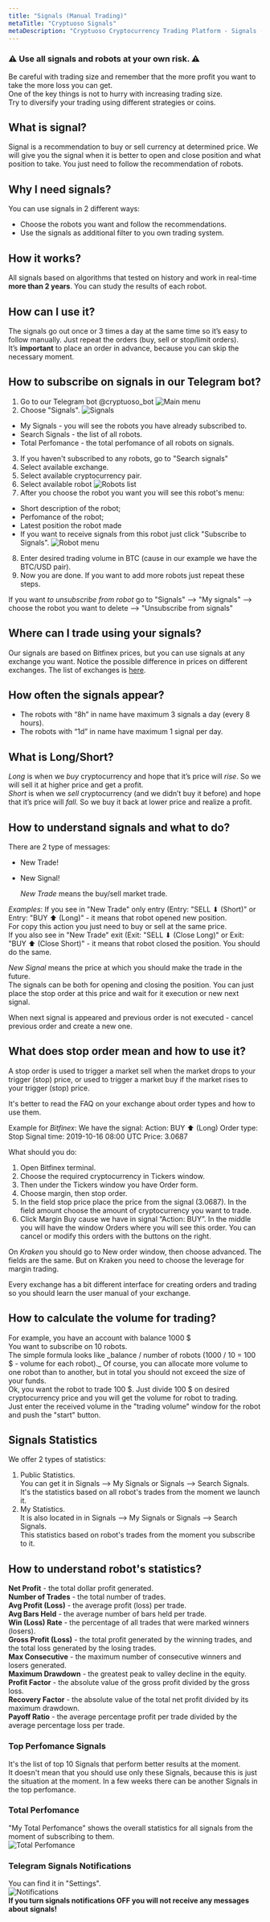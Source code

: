 ```yaml
---
title: "Signals (Manual Trading)"
metaTitle: "Cryptuoso Signals"
metaDescription: "Cryptuoso Cryptocurrency Trading Platform - Signals (Manual Trading)"
---
```


### ⚠️ Use all signals and robots at your own risk. ⚠️

Be careful with trading size and remember that the more profit you want to take the more loss you can get.  
One of the key things is not to hurry with increasing trading size.  
Try to diversify your trading using different strategies or coins.

## What is signal?

Signal is a recommendation to buy or sell currency at determined price.
We will give you the signal when it is better to open and close position and what position to take. You just need to follow the recommendation of robots.

## Why I need signals?

You can use signals in 2 different ways:

- Choose the robots you want and follow the recommendations.
- Use the signals as additional filter to you own trading system.

## How it works?

All signals based on algorithms that tested on history and work in real-time **more than 2 years**. You can study the results of each robot.

## How can I use it?

The signals go out once or 3 times a day at the same time so it’s easy to follow manually. Just repeat the orders (buy, sell or stop/limit orders).  
It’s **important** to place an order in advance, because you can skip the necessary moment.

## How to subscribe on signals in our Telegram bot?

1. Go to our Telegram bot @cryptuoso_bot
   ![Main menu](https://support.cryptuoso.com/main_menu.png)
2. Choose "Signals".
   ![Signals](https://support.cryptuoso.com/search_signals2.png)

- My Signals - you will see the robots you have already subscribed to.
- Search Signals - the list of all robots.
- Total Perfomance - the total perfomance of all robots on signals.

3. If you haven't subscribed to any robots, go to "Search signals"
4. Select available exchange.
5. Select available cryptocurrency pair.
6. Select available robot
   ![Robots list](https://support.cryptuoso.com/robots_list.png)
7. After you choose the robot you want you will see this robot's menu:

- Short description of the robot;
- Perfomance of the robot;
- Latest position the robot made
- If you want to receive signals from this robot just click "Subscribe to Signals".
  ![Robot menu](https://support.cryptuoso.com/robot_menu.png)

8. Enter desired trading volume in BTC (cause in our example we have the BTC/USD pair).
9. Now you are done. If you want to add more robots just repeat these steps.

If you want _to unsubscribe from robot_ go to "Signals" --> "My signals" --> choose the robot you want to delete --> "Unsubscribe from signals"

## Where can I trade using your signals?

Our signals are based on Bitfinex prices, but you can use signals at any exchange you want. Notice the possible difference in prices on different exchanges. The list of exchanges is [here](https://coinmarketcap.com/rankings/exchanges/).

## How often the signals appear?

- The robots with “8h” in name have maximum 3 signals a day (every 8 hours).
- The robots with “1d” in name have maximum 1 signal per day.

## What is Long/Short?

_Long_ is when we _buy_ cryptocurrency and hope that it’s price will _rise_. So we will sell it at higher price and get a profit.  
_Short_ is when we _sell_ cryptocurrency (and we didn’t buy it before) and hope that it’s price will _fall_. So we buy it back at lower price and realize a profit.

## How to understand signals and what to do?

There are 2 type of messages:

- New Trade!
- New Signal!

  _New Trade_ means the buy/sell market trade.

_Examples_:
If you see in "New Trade" only entry (Entry: "SELL ⬇ (Short)" or Entry: "BUY ⬆ (Long)" - it means that robot opened new position.  
For copy this action you just need to buy or sell at the same price.  
If you also see in "New Trade" exit (Exit: "SELL ⬇ (Close Long)" or Exit: "BUY ⬆ (Close Short)" - it means that robot closed the position. You should do the same.

_New Signal_ means the price at which you should make the trade in the future.  
The signals can be both for opening and closing the position. You can just place the stop order at this price and wait for it execution or new next signal.

When next signal is appeared and previous order is not executed - cancel previous order and create a new one.

## What does stop order mean and how to use it?

A stop order is used to trigger a market sell when the market drops to your trigger (stop) price, or used to trigger a market buy if the market rises to your trigger (stop) price.

It's better to read the FAQ on your exchange about order types and how to use them.

Example for _Bitfinex_:
We have the signal:
Action: BUY ⬆ (Long)
Order type: Stop
Signal time: 2019-10-16 08:00 UTC
Price: 3.0687

What should you do:

1. Open Bitfinex terminal.
2. Choose the required cryptocurrency in Tickers window.
3. Then under the Tickers window you have Order form.
4. Choose margin, then stop order.
5. In the field stop price place the price from the signal (3.0687). In the field amount choose the amount of cryptocurrency you want to trade.
6. Click Margin Buy cause we have in signal “Action: BUY”.
   In the middle you will have the window Orders where you will see this order. You can cancel or modify this orders with the buttons on the right.

On _Kraken_ you should go to New order window, then choose advanced. The fields are the same. But on Kraken you need to choose the leverage for margin trading.

Every exchange has a bit different interface for creating orders and trading so you should learn the user manual of your exchange.

## How to calculate the volume for trading?

For example, you have an account with balance 1000 $  
You want to subscribe on 10 robots.  
The simple formula looks like _balance / number of robots (1000 / 10 = 100 $ - volume for each robot).\_ Of course, you can allocate more volume to one robot than to another, but in total you should not exceed the size of your funds.  
Ok, you want the robot to trade 100 $. Just divide 100 $ on desired cryptocurrency price and you will get the volume for robot to trading.  
Just enter the received volume in the "trading volume" window for the robot and push the "start" button.

## Signals Statistics

We offer 2 types of statistics:
1. Public Statistics.  
You can get it in Signals --> My Signals or Signals --> Search Signals.  
It's the statistics based on all robot's trades from the moment we launch it.
2. My Statistics.  
It is also located in in Signals --> My Signals or Signals --> Search Signals.  
This statistics based on robot's trades from the moment you subscribe to it.

## How to understand robot's statistics?

**Net Profit** - the total dollar profit generated.  
**Number of Trades** - the total number of trades.  
**Avg Profit (Loss)** - the average profit (loss) per trade.  
**Avg Bars Held** - the average number of bars held per trade.  
**Win (Loss) Rate** - the percentage of all trades that were marked winners (losers).  
**Gross Profit (Loss)** - the total profit generated by the winning trades, and the total loss generated by the losing trades.  
**Max Consecutive** - the maximum number of consecutive winners and losers generated.  
**Maximum Drawdown** - the greatest peak to valley decline in the equity.  
**Profit Factor** - the absolute value of the gross profit divided by the gross loss.  
**Recovery Factor** - the absolute value of the total net profit divided by its maximum drawdown.  
**Payoff Ratio** - the average percentage profit per trade divided by the average percentage loss per trade.

### Top Perfomance Signals
It's the list of top 10 Signals that perform better results at the moment.  
It doesn't mean that you should use only these Signals, because this is just the situation at the moment. In a few weeks there can be another Signals in the top perfomance.

### Total Perfomance
"My Total Perfomance" shows the overall statistics for all signals from the moment of subscribing to them.  
![Total Perfomance](https://support.cryptuoso.com/total_perfomance.png)

### Telegram Signals Notifications
You can find it in "Settings".  
![Notifications](https://support.cryptuoso.com/notifications.png)  
**If you turn signals notifications OFF you will not receive any messages about signals!**

